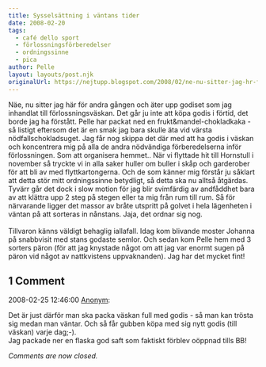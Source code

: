 ```yaml
---
title: Sysselsättning i väntans tider
date: 2008-02-20
tags: 
  - café dello sport
  - förlossningsförberedelser
  - ordningssinne
  - pica	
author: Pelle
layout: layouts/post.njk
originalUrl: https://nejtupp.blogspot.com/2008/02/ne-nu-sitter-jag-hr-fr-andra-gngen-och.html
---
```


Näe, nu sitter jag här för andra gången och äter upp godiset som jag inhandlat till förlossningsväskan. Det går ju inte att köpa godis i förtid, det borde jag ha förstått. Pelle har packat ned en frukt&mandel-chokladkaka  -  så listigt eftersom det är en smak jag bara skulle äta vid värsta nödfallschokladsuget. Jag får nog skippa det där med att ha godis i väskan och koncentrera mig på alla de andra nödvändiga förberedelserna inför förlossningen. Som att organisera hemmet.. När vi flyttade hit till Hornstull i november så tryckte vi in alla saker huller om buller i skåp och garderober för att bli av med flyttkartongerna. Och de som känner mig förstår ju såklart att detta stör mitt ordningssinne betydligt, så detta ska nu alltså åtgärdas. Tyvärr går det dock i slow motion för jag blir svimfärdig av andfåddhet bara av att klättra upp 2 steg på stegen eller ta mig från rum till rum. Så för närvarande ligger det massor av bråte utspritt på golvet i hela lägenheten i väntan på att sorteras in nånstans. Jaja, det ordnar sig nog.<br>
<br>
Tillvaron känns väldigt behaglig iallafall. Idag kom blivande moster Johanna på snabbvisit med stans godaste semlor. Och sedan kom Pelle hem med 3 sorters päron (för att jag knystade något om att jag var enormt sugen på päron vid något av nattkvistens uppvaknanden). Jag har det mycket fint!

<div class="comments">
	<div class="comments-header"><h2>1 Comment</h2></div>
	<div class="comments-body">
			<div class="comment" id="comment-9122423516584731661">
				<p class="comment-header">
					<date datetime="2008-02-25T12:46:00.000+01:00">2008-02-25 12:46:00</date> 
					<a href="undefined" rel="nofollow">Anonym</a>:
				</p>
				<div class="comment-content"><p>Det är just därför man ska packa väskan full med godis - så man kan trösta sig medan man väntar. Och så får gubben köpa med sig nytt godis (till väskan) varje dag;-).<BR/>Jag packade ner en flaska god saft som faktiskt förblev oöppnad tills BB!</p></div>
				<div class="comment-footer"></div>
			</div></div>
	<p class="comments-footer"><em>Comments are now closed.</em></p>
</div>